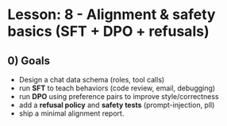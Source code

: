 # Lesson: 8 - Alignment & safety basics (SFT + DPO + refusals)
    

## 0) Goals

- Design a chat data schema (roles, tool calls)
- run **SFT** to teach behaviors (code review, email, debugging) 
- run **DPO** using preference pairs to improve style/correctness 
- add a **refusal policy**  and **safety tests** (prompt-injection, pll)
- ship a minimal alignment report.
 